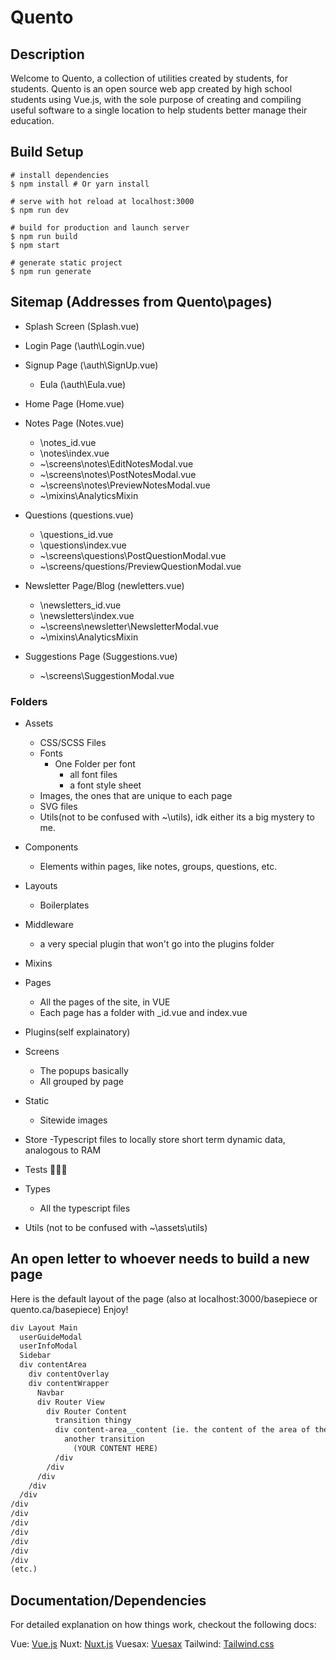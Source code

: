# Quento

## Description
Welcome to Quento, a collection of utilities created by students, for students. Quento is an open source web app created by high school students using Vue.js, with the sole purpose of creating and compiling useful software to a single location to help students better manage their education.  

## Build Setup
```
# install dependencies
$ npm install # Or yarn install

# serve with hot reload at localhost:3000
$ npm run dev

# build for production and launch server
$ npm run build
$ npm start

# generate static project
$ npm run generate
```

## Sitemap (Addresses from Quento\pages)

- Splash Screen (Splash.vue)
- Login Page (\auth\Login.vue)
- Signup Page (\auth\SignUp.vue)
  - Eula (\auth\Eula.vue)

- Home Page (Home.vue) 
- Notes Page (Notes.vue)
  - \notes\_id.vue
  - \notes\index.vue
  - ~\screens\notes\EditNotesModal.vue
  - ~\screens\notes\PostNotesModal.vue
  - ~\screens\notes\PreviewNotesModal.vue
  - ~\mixins\AnalyticsMixin
- Questions (questions.vue)
  - \questions\_id.vue
  - \questions\index.vue
  - ~\screens\questions\PostQuestionModal.vue
  - ~\screens/questions/PreviewQuestionModal.vue
- Newsletter Page/Blog (newletters.vue)
  - \newsletters\_id.vue
  - \newsletters\index.vue
  - ~\screens\newsletter\NewsletterModal.vue
  - ~\mixins\AnalyticsMixin
- Suggestions Page (Suggestions.vue)
  - ~\screens\SuggestionModal.vue

### Folders

- Assets
  - CSS/SCSS Files
  - Fonts
    - One Folder per font
      - all font files
      - a font style sheet
  - Images, the ones that are unique to each page
  - SVG files
  - Utils(not to be confused with ~\utils), idk either its a big mystery to me.

- Components
  - Elements within pages, like notes, groups, questions, etc.
- Layouts
  - Boilerplates
- Middleware
  - a very special plugin that won't go into the plugins folder
- Mixins
- Pages
  - All the pages of the site, in VUE
  - Each page has a folder with \_id.vue and index.vue 
- Plugins(self explainatory)
- Screens
  - The popups basically
  - All grouped by page
- Static
  - Sitewide images
- Store
  -Typescript files to locally store short term dynamic data, analogous to RAM
- Tests 🤷🏻‍♂️
- Types 
  - All the typescript files
- Utils (not to be confused with ~\assets\utils)

## An open letter to whoever needs to build a new page
Here is the default layout of the page (also at localhost:3000/basepiece or quento.ca/basepiece)
Enjoy!
```html
div Layout Main
  userGuideModal
  userInfoModal
  Sidebar
  div contentArea
    div contentOverlay
    div contentWrapper
      Navbar
      div Router View
        div Router Content
          transition thingy
          div content-area__content (ie. the content of the area of the content of the page, go naming departement)
            another transition
              (YOUR CONTENT HERE)
          /div
        /div
      /div
    /div
  /div
/div
/div
/div
/div
/div
/div
/div
(etc.)
```

## Documentation/Dependencies
For detailed explanation on how things work, checkout the following docs:

Vue: [Vue.js](https://vuejs.org/v2/guide/)
Nuxt: [Nuxt.js](https://nuxtjs.org/guide/installation/)
Vuesax: [Vuesax](https://vuesax.com/docs/components/Input.html#default)
Tailwind: [Tailwind.css](https://tailwindcss.com/docs/installation)
